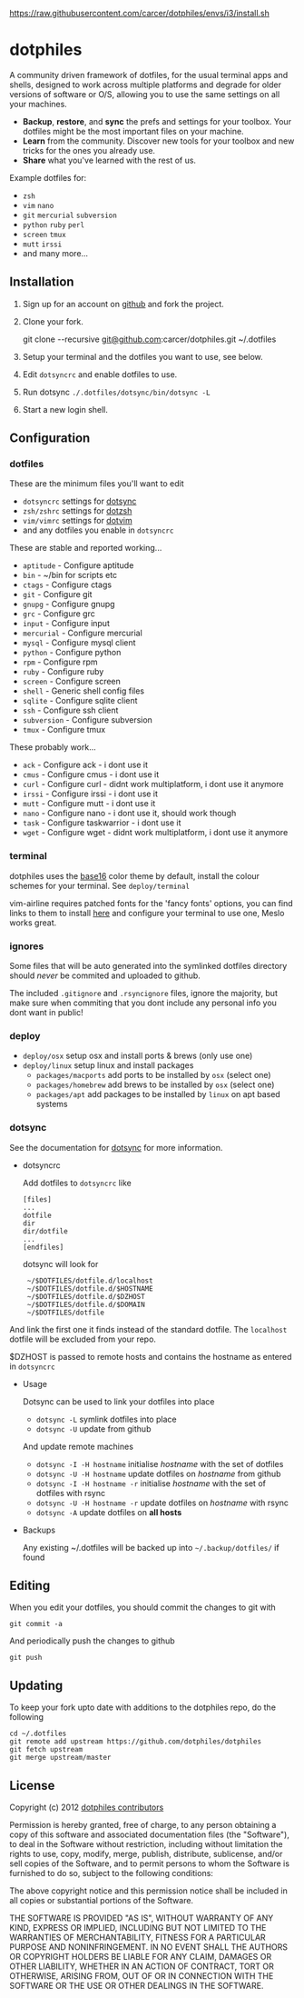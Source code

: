 https://raw.githubusercontent.com/carcer/dotphiles/envs/i3/install.sh

# dotphiles

A community driven framework of dotfiles, for the usual terminal apps and
shells, designed to work across multiple platforms and degrade for older
versions of software or O/S, allowing you to use the same settings on all
your machines.

- **Backup**, **restore**, and **sync** the prefs and settings for your
  toolbox.
  Your dotfiles might be the most important files on your machine.
- **Learn** from the community. Discover new tools for your toolbox and new
  tricks for the ones you already use.
- **Share** what you've learned with the rest of us.

Example dotfiles for:

- `zsh`
- `vim` `nano`
- `git` `mercurial` `subversion`
- `python` `ruby` `perl`
- `screen` `tmux`
- `mutt` `irssi`
- and many more...

## Installation

1. Sign up for an account on [github][1] and fork the project.

2. Clone your fork.

   git clone --recursive git@github.com:carcer/dotphiles.git ~/.dotfiles

3. Setup your terminal and the dotfiles you want to use, see below.

4. Edit `dotsyncrc` and enable dotfiles to use.

5. Run dotsync `./.dotfiles/dotsync/bin/dotsync -L`

6. Start a new login shell.

## Configuration

### dotfiles

These are the minimum files you'll want to edit

- `dotsyncrc` settings for [dotsync][2]
- `zsh/zshrc` settings for [dotzsh][3]
- `vim/vimrc` settings for [dotvim][4]
- and any dotfiles you enable in `dotsyncrc`

These are stable and reported working...

- `aptitude` - Configure aptitude
- `bin` - ~/bin for scripts etc
- `ctags` - Configure ctags
- `git` - Configure git
- `gnupg` - Configure gnupg
- `grc` - Configure grc
- `input` - Configure input
- `mercurial` - Configure mercurial
- `mysql` - Configure mysql client
- `python` - Configure python
- `rpm` - Configure rpm
- `ruby` - Configure ruby
- `screen` - Configure screen
- `shell` - Generic shell config files
- `sqlite` - Configure sqlite client
- `ssh` - Configure ssh client
- `subversion` - Configure subversion
- `tmux` - Configure tmux

These probably work...

- `ack` - Configure ack - i dont use it
- `cmus` - Configure cmus - i dont use it
- `curl` - Configure curl - didnt work multiplatform, i dont use it anymore
- `irssi` - Configure irssi - i dont use it
- `mutt` - Configure mutt - i dont use it
- `nano` - Configure nano - i dont use it, should work though
- `task` - Configure taskwarrior - i dont use it
- `wget` - Configure wget - didnt work multiplatform, i dont use it anymore

### terminal

dotphiles uses the [base16][5] color theme
by default, install the colour schemes for your terminal.
See `deploy/terminal`

vim-airline requires patched fonts for the 'fancy fonts' options, you can
find links to them to install [here][6] and configure your terminal to use
one, Meslo works great.

### ignores

Some files that will be auto generated into the symlinked dotfiles directory
should _never_ be commited and uploaded to github.

The included `.gitignore` and `.rsyncignore` files, ignore the majority, but make sure when
commiting that you dont include any personal info you dont want in public!

### deploy

- `deploy/osx` setup osx and install ports & brews (only use one)
- `deploy/linux` setup linux and install packages
  - `packages/macports` add ports to be installed by `osx` (select one)
  - `packages/homebrew` add brews to be installed by `osx` (select one)
  - `packages/apt` add packages to be installed by `linux` on apt based systems

### dotsync

See the documentation for [dotsync][2] for more information.

- dotsyncrc

  Add dotfiles to `dotsyncrc` like

      [files]
      ...
      dotfile
      dir
      dir/dotfile
      ...
      [endfiles]

  dotsync will look for

       ~/$DOTFILES/dotfile.d/localhost
       ~/$DOTFILES/dotfile.d/$HOSTNAME
       ~/$DOTFILES/dotfile.d/$DZHOST
       ~/$DOTFILES/dotfile.d/$DOMAIN
       ~/$DOTFILES/dotfile

And link the first one it finds instead of the standard dotfile. The
`localhost` dotfile will be excluded from your repo.

$DZHOST is passed to remote hosts and contains the hostname as entered in `dotsyncrc`

- Usage

  Dotsync can be used to link your dotfiles into place

  - `dotsync -L` symlink dotfiles into place
  - `dotsync -U` update from github

  And update remote machines

  - `dotsync -I -H hostname` initialise _hostname_ with the set of dotfiles
  - `dotsync -U -H hostname` update dotfiles on _hostname_ from github
  - `dotsync -I -H hostname -r` initialise _hostname_ with the set of
    dotfiles with rsync
  - `dotsync -U -H hostname -r` update dotfiles on _hostname_ with rsync
  - `dotsync -A` update dotfiles on **all hosts**

- Backups

  Any existing ~/.dotfiles will be backed up into `~/.backup/dotfiles/` if
  found

## Editing

When you edit your dotfiles, you should commit the changes to git with

    git commit -a

And periodically push the changes to github

    git push

## Updating

To keep your fork upto date with additions to the dotphiles repo, do the following

    cd ~/.dotfiles
    git remote add upstream https://github.com/dotphiles/dotphiles
    git fetch upstream
    git merge upstream/master

## License

Copyright (c) 2012 [dotphiles contributors][7]

Permission is hereby granted, free of charge, to any person obtaining
a copy of this software and associated documentation files (the
"Software"), to deal in the Software without restriction, including
without limitation the rights to use, copy, modify, merge, publish,
distribute, sublicense, and/or sell copies of the Software, and to
permit persons to whom the Software is furnished to do so, subject to
the following conditions:

The above copyright notice and this permission notice shall be
included in all copies or substantial portions of the Software.

THE SOFTWARE IS PROVIDED "AS IS", WITHOUT WARRANTY OF ANY KIND,
EXPRESS OR IMPLIED, INCLUDING BUT NOT LIMITED TO THE WARRANTIES OF
MERCHANTABILITY, FITNESS FOR A PARTICULAR PURPOSE AND
NONINFRINGEMENT. IN NO EVENT SHALL THE AUTHORS OR COPYRIGHT HOLDERS BE
LIABLE FOR ANY CLAIM, DAMAGES OR OTHER LIABILITY, WHETHER IN AN ACTION
OF CONTRACT, TORT OR OTHERWISE, ARISING FROM, OUT OF OR IN CONNECTION
WITH THE SOFTWARE OR THE USE OR OTHER DEALINGS IN THE SOFTWARE.

[1]: https://github.com
[2]: https://github.com/dotphiles/dotsync
[3]: https://github.com/dotphiles/dotzsh
[4]: https://github.com/dotphiles/dotvim
[5]: https://github.com/chriskempson/base16
[6]: https://github.com/Lokaltog/powerline-fonts
[7]: https://github.com/dotphiles/dotphiles/graphs/contributors
